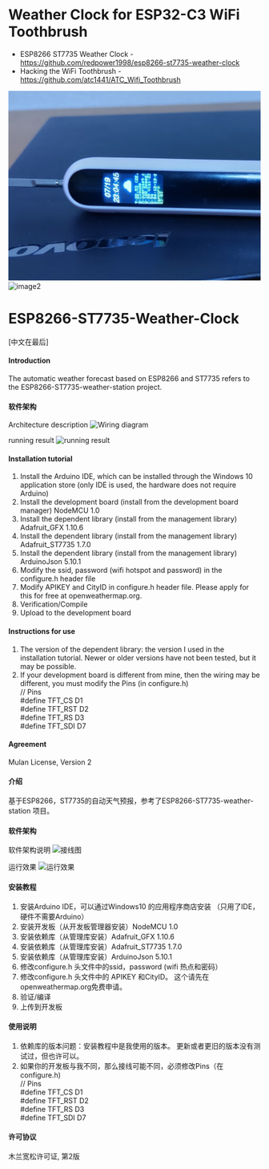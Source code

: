 # Weather Clock for ESP32-C3 WiFi Toothbrush

- ESP8266 ST7735 Weather Clock - https://github.com/redpower1998/esp8266-st7735-weather-clock
- Hacking the WiFi Toothbrush - https://github.com/atc1441/ATC_Wifi_Toothbrush

![image1](WFTB-01.png)
![image2](WFTB-02.png)

# ESP8266-ST7735-Weather-Clock

[中文在最后]

#### Introduction 
The automatic weather forecast based on ESP8266 and ST7735 refers to the ESP8266-ST7735-weather-station project. 

#### 软件架构
Architecture description 
![Wiring diagram ](https://images.gitee.com/uploads/images/2021/0326/080452_e6d8a2cb_335951.png "屏幕截图.png")

running result 
![running result ](https://images.gitee.com/uploads/images/2021/0328/175526_1bd8c44e_335951.png "屏幕截图.png")

#### Installation tutorial 

1. Install the Arduino IDE, which can be installed through the Windows 10 application store (only IDE is used, the hardware does not require Arduino)
2. Install the development board (install from the development board manager) NodeMCU 1.0
3. Install the dependent library (install from the management library) Adafruit_GFX 1.10.6
4. Install the dependent library (install from the management library) Adafruit_ST7735 1.7.0
5. Install the dependent library (install from the management library) ArduinoJson 5.10.1
6. Modify the ssid, password (wifi hotspot and password) in the configure.h header file
7. Modify APIKEY and CityID in configure.h header file. Please apply for this for free at openweathermap.org.
8. Verification/Compile
9. Upload to the development board 

#### Instructions for use 

1. The version of the dependent library: the version I used in the installation tutorial. Newer or older versions have not been tested, but it may be possible.  
2. If your development board is different from mine, then the wiring may be different, you must modify the Pins (in configure.h)   
// Pins  
#define TFT_CS     D1  
#define TFT_RST    D2  
#define TFT_RS     D3     
#define TFT_SDI    D7     


#### Agreement
Mulan License, Version 2 

#### 介绍
基于ESP8266，ST7735的自动天气预报，参考了ESP8266-ST7735-weather-station 项目。

#### 软件架构
软件架构说明
![接线图](https://images.gitee.com/uploads/images/2021/0326/080452_e6d8a2cb_335951.png "屏幕截图.png")

运行效果
![运行效果](https://images.gitee.com/uploads/images/2021/0328/175526_1bd8c44e_335951.png "屏幕截图.png")

#### 安装教程

1.  安装Arduino IDE，可以通过Windows10 的应用程序商店安装  （只用了IDE，硬件不需要Arduino）
2.  安装开发板（从开发板管理器安装）NodeMCU 1.0
3.  安装依赖库（从管理库安装）Adafruit_GFX 1.10.6
4.  安装依赖库（从管理库安装）Adafruit_ST7735  1.7.0
5.  安装依赖库（从管理库安装）ArduinoJson 5.10.1 
6.  修改configure.h 头文件中的ssid，password (wifi 热点和密码）
7.  修改configure.h 头文件中的 APIKEY 和CityID。 这个请先在 openweathermap.org免费申请。 
8.  验证/编译
9.  上传到开发板

#### 使用说明

1.  依赖库的版本问题：安装教程中是我使用的版本。 更新或者更旧的版本没有测试过，但也许可以。
2.  如果你的开发板与我不同，那么接线可能不同，必须修改Pins（在configure.h)   
// Pins  
#define TFT_CS     D1  
#define TFT_RST    D2  
#define TFT_RS     D3     
#define TFT_SDI    D7     


#### 许可协议
木兰宽松许可证, 第2版
